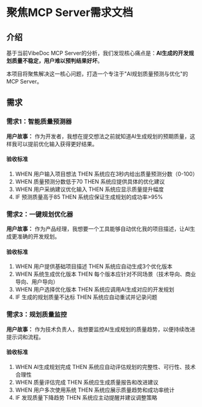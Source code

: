 # 聚焦MCP Server需求文档

## 介绍

基于当前VibeDoc MCP Server的分析，我们发现核心痛点是：**AI生成的开发规划质量不稳定，用户难以预判结果好坏**。

本项目将聚焦解决这一核心问题，打造一个专注于"AI规划质量预测与优化"的MCP Server。

## 需求

### 需求1：智能质量预测器

**用户故事：** 作为开发者，我想在提交想法之前就知道AI生成规划的预期质量，这样我可以提前优化输入获得更好结果。

#### 验收标准

1. WHEN 用户输入项目想法 THEN 系统应在3秒内给出质量预测分数（0-100）
2. WHEN 质量预测分数低于70 THEN 系统应提供具体的优化建议
3. WHEN 用户采纳建议优化输入 THEN 系统应显示质量提升幅度
4. IF 预测质量高于85 THEN 系统应保证生成规划的成功率>95%

### 需求2：一键规划优化器

**用户故事：** 作为产品经理，我想要一个工具能够自动优化我的项目描述，让AI生成更准确的开发规划。

#### 验收标准

1. WHEN 用户提供基础项目描述 THEN 系统应自动生成3个优化版本
2. WHEN 系统生成优化版本 THEN 每个版本应针对不同场景（技术导向、商业导向、用户导向）
3. WHEN 用户选择优化版本 THEN 系统应调用AI生成对应的开发规划
4. IF 生成的规划质量不达标 THEN 系统应自动重试并记录问题

### 需求3：规划质量监控

**用户故事：** 作为技术负责人，我想要监控AI生成规划的质量趋势，以便持续改进提示词和流程。

#### 验收标准

1. WHEN AI生成规划完成 THEN 系统应自动评估规划的完整性、可行性、技术合理性
2. WHEN 质量评估完成 THEN 系统应生成质量报告和改进建议
3. WHEN 用户多次使用系统 THEN 系统应展示质量趋势和成功率统计
4. IF 发现质量下降趋势 THEN 系统应主动提醒并建议调整策略